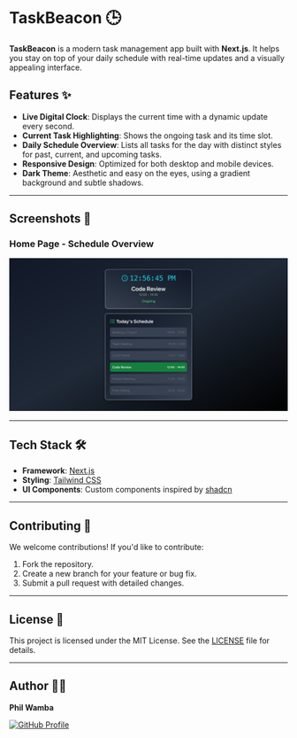 # TaskBeacon 🕒

**TaskBeacon** is a modern task management app built with **Next.js**. It helps you stay on top of your daily schedule with real-time updates and a visually appealing interface.

## Features ✨

- **Live Digital Clock**: Displays the current time with a dynamic update every second.
- **Current Task Highlighting**: Shows the ongoing task and its time slot.
- **Daily Schedule Overview**: Lists all tasks for the day with distinct styles for past, current, and upcoming tasks.
- **Responsive Design**: Optimized for both desktop and mobile devices.
- **Dark Theme**: Aesthetic and easy on the eyes, using a gradient background and subtle shadows.

---

## Screenshots 📸

### **Home Page - Schedule Overview**
![Schedule Overview](./screenshots/screenshot1.png)

---

## Tech Stack 🛠️

- **Framework**: [Next.js](https://nextjs.org/)
- **Styling**: [Tailwind CSS](https://tailwindcss.com/)
- **UI Components**: Custom components inspired by [shadcn](https://shadcn.dev/)

---

## Contributing 🤝

We welcome contributions! If you'd like to contribute:

1. Fork the repository.
2. Create a new branch for your feature or bug fix.
3. Submit a pull request with detailed changes.

---

## License 📜

This project is licensed under the MIT License. See the [LICENSE](./LICENSE) file for details.

---

## Author 👩‍💻

**Phil Wamba**

[![GitHub Profile](https://img.shields.io/badge/GitHub-Profile-informational?style=flat&logo=github&logoColor=white&color=blue)](https://github.com/philwamba)
